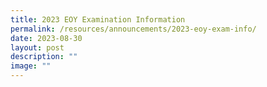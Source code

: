 ```yaml
---
title: 2023 EOY Examination Information
permalink: /resources/announcements/2023-eoy-exam-info/
date: 2023-08-30
layout: post
description: ""
image: ""
---
```

